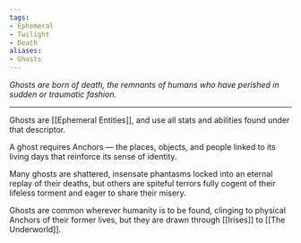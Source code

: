 ```yaml
---
tags:
- Ephemeral
- Twilight
- Death
aliases:
- Ghosts
---
```


_Ghosts are born of death, the remnants of humans who have perished in sudden or traumatic fashion._

---

Ghosts are [[Ephemeral Entities]], and use all stats and abilities found under that descriptor.

A ghost requires Anchors — the places, objects, and people linked to its living days that reinforce its sense of identity.

Many ghosts are shattered, insensate phantasms locked into an eternal replay of their deaths, but others are spiteful terrors fully cogent of their lifeless torment and eager to share their misery.

Ghosts are common wherever humanity is to be found, clinging to physical Anchors of their former lives, but they are drawn through [[Irises]] to [[The Underworld]].